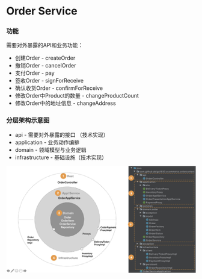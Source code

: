 # Order Service

### 功能

需要对外暴露的API和业务功能：

* 创建Order - createOrder
* 撤销Order - cancelOrder
* 支付Order - pay
* 签收Order - signForReceive
* 确认收货Order - confirmForReceive
* 修改Order中Product的数量 - changeProductCount
* 修改Order中的地址信息 - changeAddress

### 分层架构示意图

* api - 需要对外暴露的接口 （技术实现）
* application - 业务动作编排
* domain - 领域模型与业务逻辑
* infrastructure - 基础设施（技术实现）

![分层架构](\layer_arch_gyb.jpg)